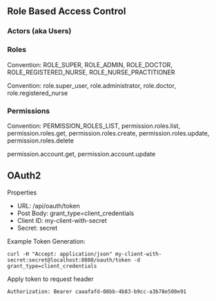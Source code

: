 
## Role Based Access Control

### Actors (aka Users) 

### Roles

Convention: ROLE_SUPER, ROLE_ADMIN, ROLE_DOCTOR, ROLE_REGISTERED_NURSE, ROLE_NURSE_PRACTITIONER

Convention: role.super_user, role.administrator, role.doctor, role.registered_nurse


### Permissions

Convention: PERMISSION_ROLES_LIST, permission.roles.list, permission.roles.get, permission.roles.create, permission.roles.update, permission.roles.delete

permission.account.get, permission.account.update

## OAuth2

Properties
* URL: /api/oauth/token
* Post Body: grant_type=client_credentials
* Client ID: my-client-with-secret
* Secret: secret

Example Token Generation:

```
curl -H "Accept: application/json" my-client-with-secret:secret@localhost:8080/oauth/token -d grant_type=client_credentials
```

Apply token to request header

```
Authorization: Bearer caaafafd-08bb-4b83-b9cc-a3b78e500e91
```
